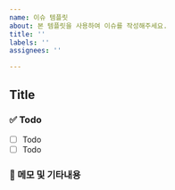 ```yaml
---
name: 이슈 템플릿
about: 본 템플릿을 사용하여 이슈를 작성해주세요.
title: ''
labels: ''
assignees: ''

---
```


## Title

### ✅ Todo
- [ ] Todo
- [ ] Todo

### 📝 메모 및 기타내용
